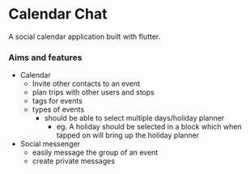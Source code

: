 # Calendar Chat

A social calendar application built with flutter.

### Aims and features

- Calendar
  - Invite other contacts to an event
  - plan trips with other users and stops
  - tags for events
  - types of events
    - should be able to select multiple days/holiday planner
      - eg. A holiday should be selected in a block which when tapped on will bring up the holiday planner
- Social messenger
  - easily message the group of an event
  - create private messages

